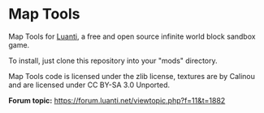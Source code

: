 Map Tools
=========

Map Tools for [Luanti](http://luanti.org), a free and open source infinite
world block sandbox game.

To install, just clone this repository into your "mods" directory.

Map Tools code is licensed under the zlib license, textures are by Calinou and are licensed under CC BY-SA 3.0 Unported.

**Forum topic:** <https://forum.luanti.net/viewtopic.php?f=11&t=1882>
